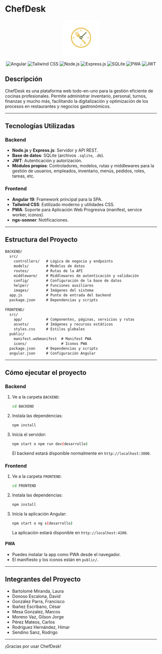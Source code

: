 # ChefDesk

<p align="center">
  <img src="FRONTEND/public/icons/icon-192x192.png" alt="ChefDesk Logo" width="120" height="120">
</p>

<p align="center">
  <img src="https://img.shields.io/badge/Angular-19-red?logo=angular" alt="Angular">
  <img src="https://img.shields.io/badge/Tailwind_CSS-3.4-38bdf8?logo=tailwindcss" alt="Tailwind CSS">
  <img src="https://img.shields.io/badge/Node.js-20.x-green?logo=node.js" alt="Node.js">
  <img src="https://img.shields.io/badge/Express.js-4.x-black?logo=express" alt="Express.js">
  <img src="https://img.shields.io/badge/SQLite-3-blue?logo=sqlite" alt="SQLite">
  <img src="https://img.shields.io/badge/PWA-yes-blueviolet?logo=pwa" alt="PWA">
  <img src="https://img.shields.io/badge/JWT-Auth-orange?logo=jsonwebtokens" alt="JWT">
</p>

## Descripción
ChefDesk es una plataforma web todo-en-uno para la gestión eficiente de cocinas profesionales. Permite administrar inventario, personal, turnos, finanzas y mucho más, facilitando la digitalización y optimización de los procesos en restaurantes y negocios gastronómicos.

---

## Tecnologías Utilizadas

### Backend
- **Node.js** y **Express.js**: Servidor y API REST.
- **Base de datos**: SQLite (archivos `.sqlite`, `.db`).
- **JWT**: Autenticación y autorización.
- **Módulos propios**: Controladores, modelos, rutas y middlewares para la gestión de usuarios, empleados, inventario, menús, pedidos, roles, tareas, etc.

### Frontend
- **Angular 19**: Framework principal para la SPA.
- **Tailwind CSS**: Estilizado moderno y utilidades CSS.
- **PWA**: Soporte para Aplicación Web Progresiva (manifest, service worker, iconos).
- **ngx-sonner**: Notificaciones.

---

## Estructura del Proyecto

```
BACKEND/
  src/
    controllers/   # Lógica de negocio y endpoints
    models/        # Modelos de datos
    routes/        # Rutas de la API
    middleware/    # Middlewares de autenticación y validación
    config/        # Configuración de la base de datos
    helper/        # Funciones auxiliares
    images/        # Imágenes del sistema
  app.js           # Punto de entrada del backend
  package.json     # Dependencias y scripts

FRONTEND/
  src/
    app/           # Componentes, páginas, servicios y rutas
    assets/        # Imágenes y recursos estáticos
    styles.css     # Estilos globales
  public/
    manifest.webmanifest  # Manifest PWA
    icons/                # Iconos PWA
  package.json     # Dependencias y scripts
  angular.json     # Configuración Angular
```

---

## Cómo ejecutar el proyecto

### Backend
1. Ve a la carpeta `BACKEND`:
   ```sh
   cd BACKEND
   ```
2. Instala las dependencias:
   ```sh
   npm install
   ```
3. Inicia el servidor:
   ```sh
   npm start o npm run dev(desarrollo)
   ```
   El backend estará disponible normalmente en `http://localhost:3000`.

### Frontend
1. Ve a la carpeta `FRONTEND`:
   ```sh
   cd FRONTEND
   ```
2. Instala las dependencias:
   ```sh
   npm install
   ```
3. Inicia la aplicación Angular:
   ```sh
   npm start o ng s(desarrollo)
   ```
   La aplicación estará disponible en `http://localhost:4200`.

#### PWA
- Puedes instalar la app como PWA desde el navegador.
- El manifiesto y los iconos están en `public/`.


---

## Integrantes del Proyecto
- Bartolomé Miranda, Laura
- Donoso Escalona, David
- González Parra, Francisco
- Ibañez Escribano, César
- Mesa Gonzalez, Marcos
- Moreno Vaz, Gilson Jorge
- Pérez Mateos, Carlos
- Rodríguez Hernández, Himar
- Sendino Sanz, Rodrigo

---

¡Gracias por usar ChefDesk!
